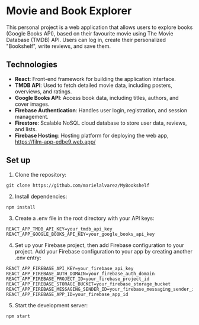 # Movie and Book Explorer

This personal project is a web application that allows users to explore books (Google Books API), based on their favourite movie using The Movie Database (TMDB) API. Users can log in, create their personalized "Bookshelf", write reviews, and save them.

## Technologies


- **React**: Front-end framework for building the application interface.
- **TMDB API**: Used to fetch detailed movie data, including posters, overviews, and ratings.
- **Google Books API**: Access book data, including titles, authors, and cover images.
- **Firebase Authentication**: Handles user login, registration, and session management.
- **Firestore**: Scalable NoSQL cloud database to store user data, reviews, and lists.
- **Firebase Hosting**: Hosting platform for deploying the web app, https://film-app-edbe9.web.app/

## Set up
1. Clone the repository:

```
git clone https://github.com/marielalvarez/MyBookshelf

```

2. Install dependencies: 
```
npm install
```
3. Create a .env file in the root directory with your API keys:

```
REACT_APP_TMDB_API_KEY=your_tmdb_api_key
REACT_APP_GOOGLE_BOOKS_API_KEY=your_google_books_api_key

```
4. Set up your Firebase project, then add Firebase configuration to your project.
Add your Firebase configuration to your app by creating another .env entry:
```
REACT_APP_FIREBASE_API_KEY=your_firebase_api_key
REACT_APP_FIREBASE_AUTH_DOMAIN=your_firebase_auth_domain
REACT_APP_FIREBASE_PROJECT_ID=your_firebase_project_id
REACT_APP_FIREBASE_STORAGE_BUCKET=your_firebase_storage_bucket
REACT_APP_FIREBASE_MESSAGING_SENDER_ID=your_firebase_messaging_sender_id
REACT_APP_FIREBASE_APP_ID=your_firebase_app_id
```

5. Start the development server:

```
npm start

```
